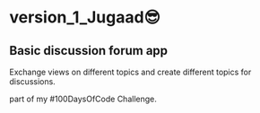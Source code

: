 # version_1_Jugaad😎
## Basic discussion forum app
Exchange views on different topics and create different topics for discussions.

part of my #100DaysOfCode Challenge.

